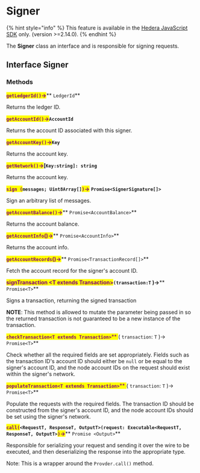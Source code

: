 # Signer



{% hint style="info" %}
This feature is available in the [Hedera JavaScript SDK](https://github.com/hashgraph/hedera-sdk-js) only. (version >=2.14.0).
{% endhint %}

The **Signer** class an interface and is responsible for signing requests.

## Interface Signer

### **Methods**

<mark style="color:purple;">**`getLedgerId()`**</mark><mark style="color:purple;">**->**</mark>**  `LedgerId`**

Returns the ledger ID.

<mark style="color:purple;">**`getAccountId()`**</mark><mark style="color:purple;">**->**</mark>**`AccountId`**

Returns the account ID associated with this signer.

<mark style="color:purple;">**`getAccountKey()`**</mark><mark style="color:purple;">**->**</mark>**`Key`**

Returns the account key.

<mark style="color:purple;">**`getNetwork()`**</mark><mark style="color:purple;">**->**</mark>**\[`Key:string]: string`**

Returns the account key.

<mark style="color:purple;">**`sign (`**</mark>**`messages; Uint8Array[]`**<mark style="color:purple;">**`)`**</mark><mark style="color:purple;">**->**</mark> **`Promise<SignerSignature[]>`**

Sign an arbitrary list of messages.

<mark style="color:purple;">**`getAccountBalance()`**</mark><mark style="color:purple;">**->**</mark>**  `Promise<AccountBalance>`**

Returns the account balance.

<mark style="color:purple;">**`getAccountInfo`**</mark><mark style="color:purple;">**()->**</mark>**  `Promise<AccountInfo>`**

Returns the account info.

<mark style="color:purple;">**`getAccountRecords`**</mark><mark style="color:purple;">**()->**</mark>**  `Promise<TransactionRecord[]>`**

Fetch the account record for the signer's account ID.

<mark style="color:purple;">**signTransaction \<T extends Transaction>**</mark>**`(transaction:T` **<mark style="color:purple;">**)->**</mark>**  `Promise<T>`**

Signs a transaction, returning the signed transaction

**NOTE**: This method is allowed to mutate the parameter being passed in so the returned transaction is not guaranteed to be a new instance of the transaction.

<mark style="color:purple;">**`checkTransaction<T extends Transaction>`**</mark><mark style="color:purple;">** **</mark><mark style="color:purple;">**(**</mark>**  `transaction`: `T`  **<mark style="color:purple;">**)->**</mark>**  `Promise<T>`**

Check whether all the required fields are set appropriately. Fields such as the transaction ID's account ID should either be `null` or be equal to the signer's account ID, and the node account IDs on the request should exist within the signer's network.

<mark style="color:purple;">**`populateTransaction<T extends Transaction>`**</mark><mark style="color:purple;">** **</mark><mark style="color:purple;">**(**</mark>** `transaction`: `T`  **<mark style="color:purple;">**)->**</mark>**  `Promise<T>`**

Populate the requests with the required fields. The transaction ID should be constructed from the signer's account ID, and the node account IDs should be set using the signer's network.

<mark style="color:purple;">**`call(`**</mark>**`<RequestT, ResponseT, OutputT>(request: Executable<RequestT, ResponseT, OutputT>`**<mark style="color:purple;">**`)`**</mark><mark style="color:purple;">**->**</mark>**  `Promise <Output>`**

Responsible for serializing your request and sending it over the wire to be executed, and then deserializing the response into the appropriate type.

Note: This is a wrapper around the `Provder.call()` method.
